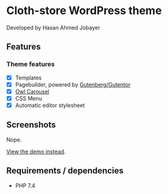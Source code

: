 # Cloth-store WordPress theme
Developed by Hasan Ahmed Jobayer

## Features

### Theme features
- [x] Templates
- [x] Pagebuilder, powered by [Gutenberg/Gutentor](https://www.gutentor.com/)
- [x] [Owl Carousel](https://owlcarousel2.github.io/OwlCarousel2/)
- [x] CSS Menu
- [x] Automatic editor stylesheet

## Screenshots
Nope.

[View the demo instead](http://dumketo.liveblog365.com/).
## Requirements / dependencies
- PHP 7.4
